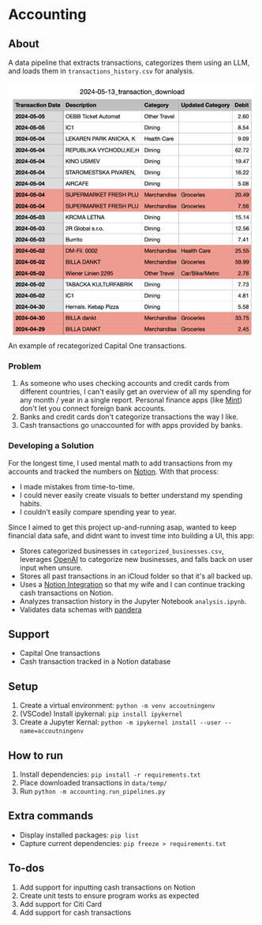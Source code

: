 # Accounting

## About

A data pipeline that extracts transactions, categorizes them using an LLM, and loads them in `transactions_history.csv` for analysis.

<img src="img/transactions.png" width=500>
<figcaption>An example of recategorized Capital One transactions.</figcaption>

### Problem

1. As someone who uses checking accounts and credit cards from different countries, I can't easily get an overview of all my spending for any month / year in a single report. Personal finance apps (like [Mint](https://mint.intuit.com/)) don't let you connect foreign bank accounts.
2. Banks and credit cards don't categorize transactions the way I like.
3. Cash transactions go unaccounted for with apps provided by banks.

### Developing a Solution

For the longest time, I used mental math to add transactions from my accounts and tracked the numbers on [Notion](https://www.notion.so). With that process:
- I made mistakes from time-to-time.
- I could never easily create visuals to better understand my spending habits.
- I couldn't easily compare spending year to year.

Since I aimed to get this project up-and-running asap, wanted to keep financial data safe, and didnt want to invest time into building a UI, this app:
- Stores categorized businesses in `categorized_businesses.csv`, leverages [OpenAI](https://platform.openai.com/docs/introduction) to categorize new businesses, and falls back on user input when unsure.
- Stores all past transactions in an iCloud folder so that it's all backed up. 
- Uses a [Notion Integration](https://www.notion.so/integrations) so that my wife and I can continue tracking cash transactions on Notion.
- Analyzes transaction history in the Jupyter Notebook `analysis.ipynb`.
- Validates data schemas with [pandera](https://pandera.readthedocs.io/en/stable/)

## Support
- Capital One transactions
- Cash transaction tracked in a Notion database

## Setup
1. Create a virtual environment: `python -m venv accoutningenv`
2. (VSCode) Install ipykernal: `pip install ipykernel`
3. Create a Jupyter Kernal: `python -m ipykernel install --user --name=accoutningenv` 

## How to run
1. Install dependencies: `pip install -r requirements.txt`
3. Place downloaded transactions in `data/temp/`
3. Run `python -m accounting.run_pipelines.py`

## Extra commands
- Display installed packages: `pip list`
- Capture current dependencies: `pip freeze > requirements.txt`

## To-dos
1. Add support for inputting cash transactions on Notion
2. Create unit tests to ensure program works as expected
3. Add support for Citi Card
4. Add support for cash transactions